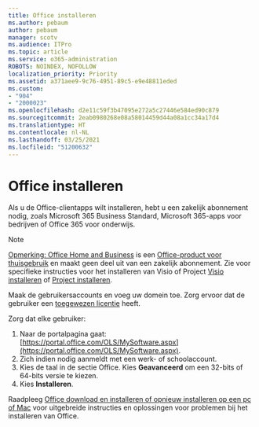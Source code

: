 ```yaml
---
title: Office installeren
ms.author: pebaum
author: pebaum
manager: scotv
ms.audience: ITPro
ms.topic: article
ms.service: o365-administration
ROBOTS: NOINDEX, NOFOLLOW
localization_priority: Priority
ms.assetid: a371aee9-9c76-4951-89c5-e9e48811eded
ms.custom:
- "904"
- "2000023"
ms.openlocfilehash: d2e11c59f3b47095e272a5c27446e584ed90c879
ms.sourcegitcommit: 2eab0980268e08a58014459d44a08a1cc34a17d4
ms.translationtype: HT
ms.contentlocale: nl-NL
ms.lasthandoff: 03/25/2021
ms.locfileid: "51200632"
---
```

# <a name="how-to-install-office"></a>Office installeren

Als u de Office-clientapps wilt installeren, hebt u een zakelijk abonnement nodig, zoals Microsoft 365 Business Standard, Microsoft 365-apps voor bedrijven of Office 365 voor onderwijs.
  
> [!NOTE]
> [Opmerking: Office Home and Business](https://support.microsoft.com/office/28cbc8cf-1332-4f04-9123-9b660abb629e?wt.mc_id=Alchemy_ClientDIA) is een [Office-product voor thuisgebruik](https://support.microsoft.com/office/28cbc8cf-1332-4f04-9123-9b660abb629e?wt.mc_id=alchemy_clientdia) en maakt geen deel uit van een zakelijk abonnement. Zie voor specifieke instructies voor het installeren van Visio of Project [Visio installeren](https://support.microsoft.com/office/f98f21e3-aa02-4827-9167-ddab5b025710?wt.mc_id=Alchemy_ClientDIA) of [Project installeren](https://support.microsoft.com/office/7059249b-d9fe-4d61-ab96-5c5bf435f281?wt.mc_id=Alchemy_ClientDIA).

Maak de gebruikersaccounts en voeg uw domein toe. Zorg ervoor dat de gebruiker een [toegewezen licentie](https://docs.microsoft.com/microsoft-365/admin/add-users/add-users) heeft.

Zorg dat elke gebruiker:

1. Naar de portalpagina gaat: [https://portal.office.com/OLS/MySoftware.aspx](https://portal.office.com/OLS/MySoftware.aspx).
2. Zich indien nodig aanmeldt met een werk- of schoolaccount.
3. Kies de taal in de sectie Office. Kies **Geavanceerd** om een 32-bits of 64-bits versie te kiezen.
4. Kies **Installeren**.

Raadpleeg [Office download en installeren of opnieuw installeren op een pc of Mac](https://support.office.com/article/4414eaaf-0478-48be-9c42-23adc4716658?wt.mc_id=Alchemy_ClientDIA) voor uitgebreide instructies en oplossingen voor problemen bij het installeren van Office. 
